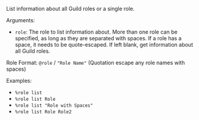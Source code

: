 List information about all Guild roles or a single role.

Arguments:
* `role`: The role to list information about. More than one role can be specified, as long as they are separated with spaces. If a role has a space, it needs to be quote-escaped. If left blank, get information about all Guild roles.

Role Format: `@role` / `"Role Name"` (Quotation escape any role names with spaces)

Examples:
* `%role list`
* `%role list Role`
* `%role list "Role with Spaces"`
* `%role list Role Role2`
